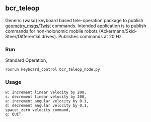 ## bcr_teleop

Generic (wasd) keyboard based tele-operation package to publish [geometry_msgs/Twist](http://docs.ros.org/en/melodic/api/geometry_msgs/html/msg/Twist.html) commands. Intended application is to publish commands for non-holonomic mobile robots (Ackermann/Skid-Steer/Differential drives). Publishes commands at 20 Hz.


### Run

Standard Operation,

`rosrun keyboard_control bcr_teleop_node.py`




### Usage

	w: increment linear velocity by 200,
    s: decrement linear velocity by 200,
    a: increment angular velocity by 0.1,
    d: decrement angular velocity by 0.1,
    space: zero velocity command,
    q: QUIT


